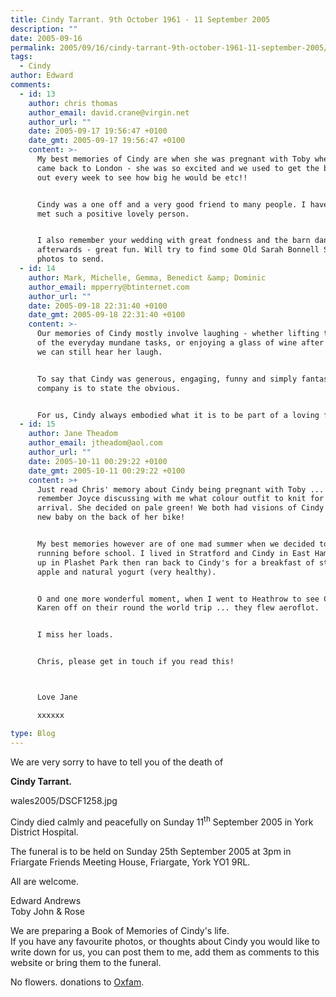 ```yaml
---
title: Cindy Tarrant. 9th October 1961 - 11 September 2005
description: ""
date: 2005-09-16
permalink: 2005/09/16/cindy-tarrant-9th-october-1961-11-september-2005/
tags:
  - Cindy
author: Edward
comments:
  - id: 13
    author: chris thomas
    author_email: david.crane@virgin.net
    author_url: ""
    date: 2005-09-17 19:56:47 +0100
    date_gmt: 2005-09-17 19:56:47 +0100
    content: >-
      My best memories of Cindy are when she was pregnant with Toby when you
      came back to London - she was so excited and we used to get the baby book
      out every week to see how big he would be etc!!


      Cindy was a one off and a very good friend to many people. I have rarely
      met such a positive lovely person.


      I also remember your wedding with great fondness and the barn dance
      afterwards - great fun. Will try to find some Old Sarah Bonnell School
      photos to send.
  - id: 14
    author: Mark, Michelle, Gemma, Benedict &amp; Dominic
    author_email: mpperry@btinternet.com
    author_url: ""
    date: 2005-09-18 22:31:40 +0100
    date_gmt: 2005-09-18 22:31:40 +0100
    content: >-
      Our memories of Cindy mostly involve laughing - whether lifting the mood
      of the everyday mundane tasks, or enjoying a glass of wine after a meal,
      we can still hear her laugh.


      To say that Cindy was generous, engaging, funny and simply fantastic
      company is to state the obvious. 


      For us, Cindy always embodied what it is to be part of a loving family.
  - id: 15
    author: Jane Theadom
    author_email: jtheadom@aol.com
    author_url: ""
    date: 2005-10-11 00:29:22 +0100
    date_gmt: 2005-10-11 00:29:22 +0100
    content: >+
      Just read Chris' memory about Cindy being pregnant with Toby ... I
      remember Joyce discussing with me what colour outfit to knit for the new
      arrival. She decided on pale green! We both had visions of Cindy with the
      new baby on the back of her bike!


      My best memories however are of one mad summer when we decided to go
      running before school. I lived in Stratford and Cindy in East Ham. We met
      up in Plashet Park then ran back to Cindy's for a breakfast of stewed
      apple and natural yogurt (very healthy). 


      O and one more wonderful moment, when I went to Heathrow to see Cindy and
      Karen off on their round the world trip ... they flew aeroflot.


      I miss her loads.


      Chris, please get in touch if you read this!



      Love Jane

      xxxxxx

type: Blog
---
```


We are very sorry to have to tell you of the death of

**Cindy Tarrant.**

<wpg2>wales2005/DSCF1258.jpg</wpg2>

Cindy died calmly and peacefully on Sunday 11<sup>th</sup> September
2005 in York District Hospital.

The funeral is to be held on Sunday 25th September 2005 at 3pm in
Friargate Friends Meeting House, Friargate, York YO1 9RL.

All are welcome.

Edward Andrews  
 Toby John & Rose

We are preparing a Book of Memories of Cindy\'s life.  
 If you have any favourite photos, or thoughts about Cindy you would
like to write down for us, you can post them to me, add them as comments
to this website or bring them to the funeral.

No flowers. donations to [Oxfam][1].



[1]: https://www.oxfam.org.uk/
